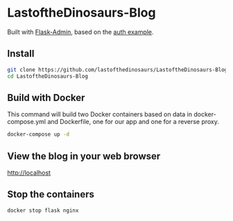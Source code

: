 # LastoftheDinosaurs-Blog
Built with [Flask-Admin](https://github.com/flask-admin/flask-admin), based on the [auth example](https://github.com/flask-admin/flask-admin/tree/master/examples/auth).

## Install
```bash
git clone https://github.com/lastofthedinosaurs/LastoftheDinosaurs-Blog.git
cd LastoftheDinosaurs-Blog
``` 
## Build with Docker
This command will build two Docker containers based on data in docker-compose.yml and Dockerfile, one for our app and one for a reverse proxy.
```bash
docker-compose up -d
``` 

## View the blog in your web browser
[http://localhost](http://localhost)

## Stop the containers
```bash
docker stop flask nginx
```

